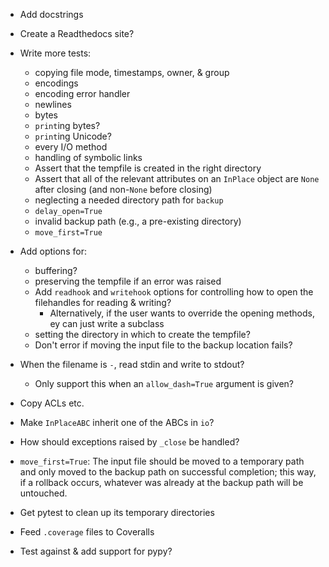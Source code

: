 - Add docstrings
- Create a Readthedocs site?

- Write more tests:
    - copying file mode, timestamps, owner, & group
    - encodings
    - encoding error handler
    - newlines
    - bytes
    - `print`ing bytes?
    - `print`ing Unicode?
    - every I/O method
    - handling of symbolic links
    - Assert that the tempfile is created in the right directory
    - Assert that all of the relevant attributes on an `InPlace` object are
      `None` after closing (and non-`None` before closing)
    - neglecting a needed directory path for `backup`
    - `delay_open=True`
    - invalid backup path (e.g., a pre-existing directory)
    - `move_first=True`

- Add options for:
    - buffering?
    - preserving the tempfile if an error was raised
    - Add `readhook` and `writehook` options for controlling how to open the
      filehandles for reading & writing?
        - Alternatively, if the user wants to override the opening methods, ey
          can just write a subclass
    - setting the directory in which to create the tempfile?
    - Don't error if moving the input file to the backup location fails?

- When the filename is `-`, read stdin and write to stdout?
    - Only support this when an `allow_dash=True` argument is given?
- Copy ACLs etc.
- Make `InPlaceABC` inherit one of the ABCs in `io`?
- How should exceptions raised by `_close` be handled?
- `move_first=True`: The input file should be moved to a temporary path and
  only moved to the backup path on successful completion; this way, if a
  rollback occurs, whatever was already at the backup path will be untouched.

- Get pytest to clean up its temporary directories
- Feed `.coverage` files to Coveralls
- Test against & add support for pypy?
